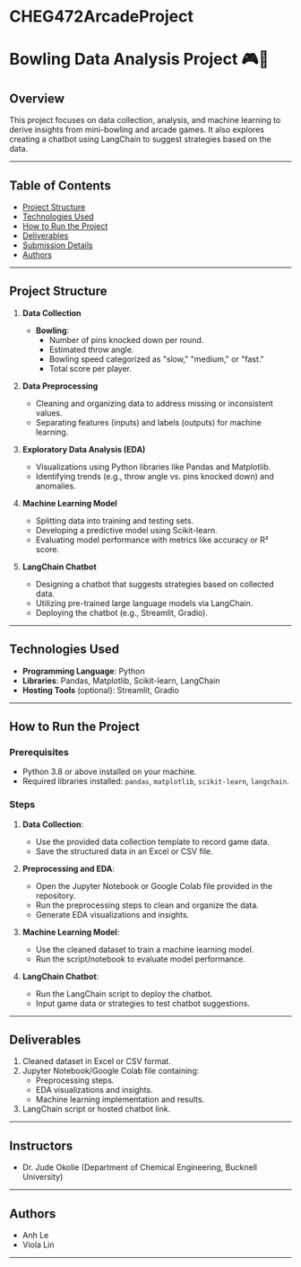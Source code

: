 # CHEG472ArcadeProject
# Bowling Data Analysis Project 🎮🎳

## Overview
This project focuses on data collection, analysis, and machine learning to derive insights from mini-bowling and arcade games. It also explores creating a chatbot using LangChain to suggest strategies based on the data.

---

## Table of Contents
- [Project Structure](#project-structure)
- [Technologies Used](#technologies-used)
- [How to Run the Project](#how-to-run-the-project)
- [Deliverables](#deliverables)
- [Submission Details](#submission-details)
- [Authors](#authors)

---

## Project Structure
1. **Data Collection**
   - **Bowling**:
     - Number of pins knocked down per round.
     - Estimated throw angle.
     - Bowling speed categorized as "slow," "medium," or "fast."
     - Total score per player.

2. **Data Preprocessing**
   - Cleaning and organizing data to address missing or inconsistent values.
   - Separating features (inputs) and labels (outputs) for machine learning.

3. **Exploratory Data Analysis (EDA)**
   - Visualizations using Python libraries like Pandas and Matplotlib.
   - Identifying trends (e.g., throw angle vs. pins knocked down) and anomalies.

4. **Machine Learning Model**
   - Splitting data into training and testing sets.
   - Developing a predictive model using Scikit-learn.
   - Evaluating model performance with metrics like accuracy or R² score.

5. **LangChain Chatbot**
   - Designing a chatbot that suggests strategies based on collected data.
   - Utilizing pre-trained large language models via LangChain.
   - Deploying the chatbot (e.g., Streamlit, Gradio).

---

## Technologies Used
- **Programming Language**: Python
- **Libraries**: Pandas, Matplotlib, Scikit-learn, LangChain
- **Hosting Tools** (optional): Streamlit, Gradio

---

## How to Run the Project
### Prerequisites
- Python 3.8 or above installed on your machine.
- Required libraries installed: `pandas`, `matplotlib`, `scikit-learn`, `langchain`.

### Steps
1. **Data Collection**:
   - Use the provided data collection template to record game data.
   - Save the structured data in an Excel or CSV file.

2. **Preprocessing and EDA**:
   - Open the Jupyter Notebook or Google Colab file provided in the repository.
   - Run the preprocessing steps to clean and organize the data.
   - Generate EDA visualizations and insights.

3. **Machine Learning Model**:
   - Use the cleaned dataset to train a machine learning model.
   - Run the script/notebook to evaluate model performance.

4. **LangChain Chatbot**:
   - Run the LangChain script to deploy the chatbot.
   - Input game data or strategies to test chatbot suggestions.

---

## Deliverables
1. Cleaned dataset in Excel or CSV format.
2. Jupyter Notebook/Google Colab file containing:
   - Preprocessing steps.
   - EDA visualizations and insights.
   - Machine learning implementation and results.
3. LangChain script or hosted chatbot link.

---


## Instructors
- Dr. Jude Okolie (Department of Chemical Engineering, Bucknell University)

---


## Authors
- Anh Le  
- Viola Lin   

---
